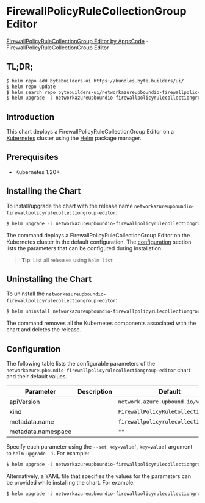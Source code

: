 # FirewallPolicyRuleCollectionGroup Editor

[FirewallPolicyRuleCollectionGroup Editor by AppsCode](https://byte.builders) - FirewallPolicyRuleCollectionGroup Editor

## TL;DR;

```bash
$ helm repo add bytebuilders-ui https://bundles.byte.builders/ui/
$ helm repo update
$ helm search repo bytebuilders-ui/networkazureupboundio-firewallpolicyrulecollectiongroup-editor --version=v0.4.18
$ helm upgrade -i networkazureupboundio-firewallpolicyrulecollectiongroup-editor bytebuilders-ui/networkazureupboundio-firewallpolicyrulecollectiongroup-editor -n default --create-namespace --version=v0.4.18
```

## Introduction

This chart deploys a FirewallPolicyRuleCollectionGroup Editor on a [Kubernetes](http://kubernetes.io) cluster using the [Helm](https://helm.sh) package manager.

## Prerequisites

- Kubernetes 1.20+

## Installing the Chart

To install/upgrade the chart with the release name `networkazureupboundio-firewallpolicyrulecollectiongroup-editor`:

```bash
$ helm upgrade -i networkazureupboundio-firewallpolicyrulecollectiongroup-editor bytebuilders-ui/networkazureupboundio-firewallpolicyrulecollectiongroup-editor -n default --create-namespace --version=v0.4.18
```

The command deploys a FirewallPolicyRuleCollectionGroup Editor on the Kubernetes cluster in the default configuration. The [configuration](#configuration) section lists the parameters that can be configured during installation.

> **Tip**: List all releases using `helm list`

## Uninstalling the Chart

To uninstall the `networkazureupboundio-firewallpolicyrulecollectiongroup-editor`:

```bash
$ helm uninstall networkazureupboundio-firewallpolicyrulecollectiongroup-editor -n default
```

The command removes all the Kubernetes components associated with the chart and deletes the release.

## Configuration

The following table lists the configurable parameters of the `networkazureupboundio-firewallpolicyrulecollectiongroup-editor` chart and their default values.

|     Parameter      | Description |                    Default                     |
|--------------------|-------------|------------------------------------------------|
| apiVersion         |             | <code>network.azure.upbound.io/v1beta1</code>  |
| kind               |             | <code>FirewallPolicyRuleCollectionGroup</code> |
| metadata.name      |             | <code>firewallpolicyrulecollectiongroup</code> |
| metadata.namespace |             | <code>""</code>                                |


Specify each parameter using the `--set key=value[,key=value]` argument to `helm upgrade -i`. For example:

```bash
$ helm upgrade -i networkazureupboundio-firewallpolicyrulecollectiongroup-editor bytebuilders-ui/networkazureupboundio-firewallpolicyrulecollectiongroup-editor -n default --create-namespace --version=v0.4.18 --set apiVersion=network.azure.upbound.io/v1beta1
```

Alternatively, a YAML file that specifies the values for the parameters can be provided while
installing the chart. For example:

```bash
$ helm upgrade -i networkazureupboundio-firewallpolicyrulecollectiongroup-editor bytebuilders-ui/networkazureupboundio-firewallpolicyrulecollectiongroup-editor -n default --create-namespace --version=v0.4.18 --values values.yaml
```
